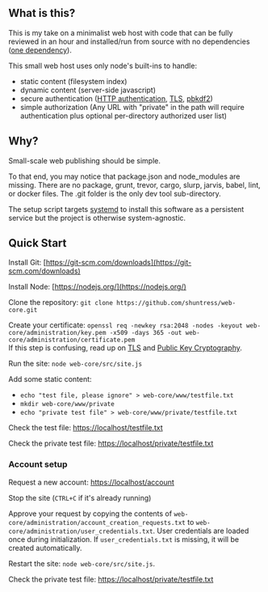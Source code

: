 
## What is this?
This is my take on a minimalist web host with code that
can be fully reviewed in an hour and installed/run from
source with no dependencies ([one dependency](https://nodejs.org)).

This small web host uses only node's built-ins to handle:
 - static content (filesystem index)
 - dynamic content (server-side javascript)
 - secure authentication ([HTTP authentication](https://tools.ietf.org/html/rfc7617), [TLS](https://tools.ietf.org/html/rfc8446), [pbkdf2](https://tools.ietf.org/html/rfc8018))
 - simple authorization (Any URL with "private" in the path will require authentication plus optional per-directory authorized user list)

## Why?
Small-scale web publishing should be simple.

To that end, you may notice that package.json and node_modules are
missing. There are no package, grunt, trevor, cargo, slurp, jarvis,
babel, lint, or docker files. The .git folder is the only dev tool
sub-directory.

The setup script targets [systemd](https://systemd.io/) to install this software as a persistent service but the project is otherwise system-agnostic.

## Quick Start

Install Git: [https://git-scm.com/downloads](https://git-scm.com/downloads)

Install Node: [https://nodejs.org/](https://nodejs.org/)

Clone the repository: `git clone https://github.com/shuntress/web-core.git`

Create your certificate: `openssl req -newkey rsa:2048 -nodes -keyout web-core/administration/key.pem -x509 -days 365 -out web-core/administration/certificate.pem`  
If this step is confusing, read up on [TLS](https://en.m.wikipedia.org/wiki/Transport_Layer_Security) and [Public Key Cryptography](https://en.m.wikipedia.org/wiki/Public-key_cryptography).

Run the site: `node web-core/src/site.js`

Add some static content:
 - `echo "test file, please ignore" > web-core/www/testfile.txt`
 - `mkdir web-core/www/private`
 - `echo "private test file" > web-core/www/private/testfile.txt`

Check the test file: [https://localhost/testfile.txt](https://localhost/testfile.txt)

Check the private test file: [https://localhost/private/testfile.txt](https://localhost/private/testfile.txt)

### Account setup
Request a new account: [https://localhost/account](https://localhost/account)

Stop the site (`CTRL+C` if it's already running) 

Approve your request by copying the contents of `web-core/administration/account_creation_requests.txt` to `web-core/administration/user_credentials.txt`. User credentials are loaded once during initialization. If `user_credentials.txt` is missing, it will be created automatically.

Restart the site: `node web-core/src/site.js`.

Check the private test file: [https://localhost/private/testfile.txt](https://localhost/private/testfile.txt)

